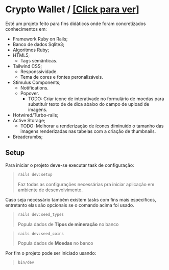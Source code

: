 # Crypto Wallet / [[Click para ver]](/images.md)

Esté um projeto feito para fins didáticos onde foram concretizados conhecimentos em:
- Framework Ruby on Rails;
- Banco de dados Sqlite3;
- Algoritmos Ruby;
- HTML5;
  - Tags semânticas.
- Tailwind CSS;
  - Responssividade.
  - Tema de cores e fontes peronalizáveis.
- Stimulus Components;
  - Notifications.
  - Popover.
    - TODO: Criar ícone de interativade no formulário de moedas para substituir texto de de dica abaixo do campo de upload de imagens.
- Hotwired/Turbo-rails;
- Active Storage;
  - TODO: Melhorar a renderização de ícones diminuido o tamanho das imagens renderizadas nas tabelas com a criação de thumbnails.
- Breadcrumbs;

## Setup

Para iniciar o projeto deve-se executar task de configuração:
>```bash
>rails dev:setup
>```
> Faz todas as configurações necessárias pra iniciar aplicação em ambiente de desenvolvimento.

Caso seja necessário também existem tasks com fins mais especificos, entretanto elas são opcionais se o comando acima foi usado.
>```bash
>rails dev:seed_types
>```
> Popula dados de **Tipos de mineração** no banco

>```bash
>rails dev:seed_coins
>```
> Popula dados de **Moedas** no banco

Por fim o projeto pode ser iniciado usando:
>```bash
>bin/dev
>```
